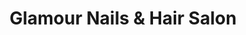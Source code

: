 ---
title: "Glamour Nails & Hair Salon"
url: /bethlehem/glamour-nails-and-hair-salon/
shop: beauty
---